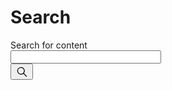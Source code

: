 # Search

<Story>
<div class="ds-paragraph ds-paragraph--md ds-line-height--md ds-search ds-search--md">
  <label class="ds-label ds-label--md ds-font-weight--medium ds-search__label ds-sr-only" for="search-:re4:">
    <span>Search for content</span>
  </label>
  <div class="ds-search__field">
    <div class="ds-search__field ds-search--md">
      <input size="27" class="ds-search__input ds-focus ds-search__input--with-search-button" id="search-:re4:" type="search" name="q" value="">
    </div>
    <button type="submit" class="ds-paragraph ds-paragraph--md ds-line-height--sm ds-btn ds-focus ds-btn--md ds-btn--primary ds-btn--accent ds-search__search-button">
      <svg xmlns="http://www.w3.org/2000/svg" width="1em" height="1em" fill="none" viewBox="0 0 24 24" focusable="false" role="img" aria-labelledby="title-re5" font-size="1.5em"><title id="title-re5">Search</title><path fill="currentColor" fill-rule="evenodd" d="M10.5 3.25a7.25 7.25 0 1 0 4.569 12.88l5.411 5.41a.75.75 0 1 0 1.06-1.06l-5.41-5.411A7.25 7.25 0 0 0 10.5 3.25M4.75 10.5a5.75 5.75 0 1 1 11.5 0 5.75 5.75 0 0 1-11.5 0" clip-rule="evenodd"></path></svg>
      </button>
  </div>
</div>
</Story>